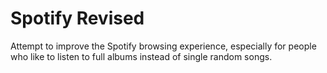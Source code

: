 # Spotify Revised

Attempt to improve the Spotify browsing experience, especially for people who like to listen to full albums instead of single random songs.
